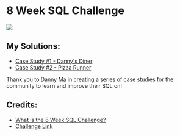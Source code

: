 # 8 Week SQL Challenge
<img src="https://github.com/alexmorifusa/SQL/assets/137368881/9dbb66cc-a638-4203-8c4e-0427450d1186">

## My Solutions:
* [Case Study #1 - Danny's Diner](https://github.com/alexmorifusa/SQL/tree/main/Case%20Study%20%231%20-%20Danny's%20Diner)
* [Case Study #2 - Pizza Runner](https://github.com/alexmorifusa/SQL/tree/main/Case%20Study%20%232%20-%20Pizza%20Runner)

Thank you to Danny Ma in creating a series of case studies for the community to learn and improve their SQL on!

## Credits:
* [What is the 8 Week SQL Challenge?](https://8weeksqlchallenge.com/getting-started/)
* [Challenge Link](https://8weeksqlchallenge.com/)

